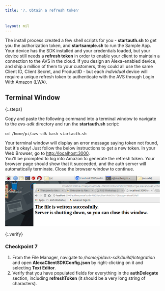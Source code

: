 ```yaml
---
title: '7. Obtain a refresh token'


layout: nil
---
```

The install process created a few shell scripts for you - **startauth.sh** to get you the authorization token, and **startsample.sh** to run the Sample App.
Your device has the SDK installed and your credentials loaded, but your device still needs a **refresh token** in order to enable your client to maintain a connection to the AVS in the cloud.  If you design an Alexa-enabled device, and ship a million of them to your customers, they could all use the same Client ID, Client Secret, and ProductID - but each *individual* device will require a unique refresh token to authenticate with the AVS through Login With Amazon (LWA).

## Terminal Window
{:.steps}

Copy and paste the following command into a terminal window to navigate to the *avs-sdk* directory and run the **startauth.sh** script:

`cd /home/pi/avs-sdk
bash startauth.sh`

Your terminal window will display an error message saying token not found, but it's okay!  Just follow the below instructions to get a new token.
In your Web Browser, go to [http://localhost:3000](http://localhost:3000).  
You'll be prompted to log into Amazon to generate the refresh token.
Your browser page should show that it succeeded, and the auth server will automatically terminate.  Close the browser window to continue.

![refresh token success](../assets/refresh_token.png)


{:.verify}
### Checkpoint 7

1. From the File Manager, navigate to */home/pi/avs-sdk/build/Integration* and open **AlexaClientSDKConfig.json** by right-clicking on it and selecting **Text Editor**.
2. Verify that you have populated fields for everything in the **authDelegate** section, including **refreshToken** (it should be a very long string of characters).
